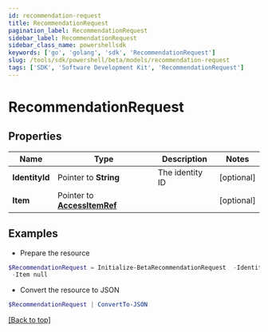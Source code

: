 ```yaml
---
id: recommendation-request
title: RecommendationRequest
pagination_label: RecommendationRequest
sidebar_label: RecommendationRequest
sidebar_class_name: powershellsdk
keywords: ['go', 'golang', 'sdk', 'RecommendationRequest'] 
slug: /tools/sdk/powershell/beta/models/recommendation-request
tags: ['SDK', 'Software Development Kit', 'RecommendationRequest']
---
```



# RecommendationRequest

## Properties

Name | Type | Description | Notes
------------ | ------------- | ------------- | -------------
**IdentityId** |  Pointer to **String** | The identity ID | [optional] 
**Item** |  Pointer to [**AccessItemRef**](access-item-ref) |  | [optional] 

## Examples

- Prepare the resource
```powershell
$RecommendationRequest = Initialize-BetaRecommendationRequest  -IdentityId 2c938083633d259901633d25c68c00fa `
 -Item null
```

- Convert the resource to JSON
```powershell
$RecommendationRequest | ConvertTo-JSON
```


[[Back to top]](#) 

